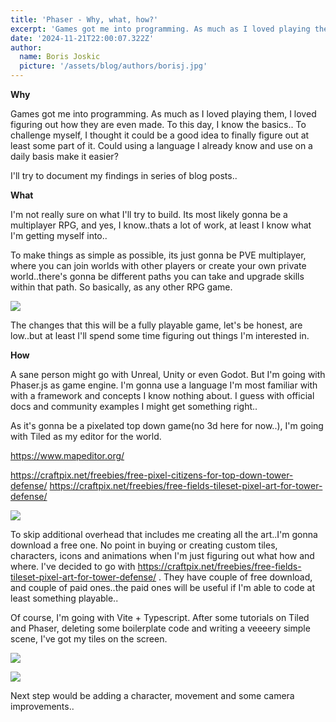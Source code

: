 ```yaml
---
title: 'Phaser - Why, what, how?'
excerpt: 'Games got me into programming. As much as I loved playing them, I loved figuring out how they are even made.'
date: '2024-11-21T22:00:07.322Z'
author:
  name: Boris Joskic
  picture: '/assets/blog/authors/borisj.jpg'
---
```



**Why**

Games got me into programming. As much as I loved playing them, I loved figuring out how they are even made. To this day, I know the basics.. To challenge myself, I thought it could be a good idea to finally figure out at least some part of it. Could using a language I already know and use on a daily basis make it easier?

I'll try to document my findings in series of blog posts..

**What**

I'm not really sure on what I'll try to build. Its most likely gonna be a multiplayer RPG, and yes, I know..thats a lot of work, at least I know what I'm getting myself into..

To make things as simple as possible, its just gonna be PVE multiplayer, where you can join worlds with other players or create your own private world..there's gonna be different paths you can take and upgrade skills within that path. So basically, as any other RPG game.

![](/assets/blog/Pastedimage20241121221106.png)


The changes that this will be a fully playable game, let's be honest, are low..but at least I'll spend some time figuring out things I'm interested in.


**How**

A sane person might go with Unreal, Unity or even Godot. But I'm going with Phaser.js as game engine. I'm gonna use a language I'm most familiar with with a framework and concepts I know nothing about. I guess with official docs and community examples I might get something right..

As it's gonna be a pixelated top down game(no 3d here for now..), I'm going with Tiled as my editor for the world.

https://www.mapeditor.org/

https://craftpix.net/freebies/free-pixel-citizens-for-top-down-tower-defense/
https://craftpix.net/freebies/free-fields-tileset-pixel-art-for-tower-defense/

![](/assets/blog/Pastedimage20241121215747.png)


To skip additional overhead that includes me creating all the art..I'm gonna download a free one.
No point in buying or creating custom tiles, characters, icons and animations when I'm just figuring out what how and where. I've decided to go with https://craftpix.net/freebies/free-fields-tileset-pixel-art-for-tower-defense/ . They have couple of free download, and couple of paid ones..the paid ones will be useful if I'm able to code at least something playable..

Of course, I'm going with Vite + Typescript.
After some tutorials on Tiled and Phaser, deleting some boilerplate code and writing a veeeery simple scene, I've got my tiles on the screen.

![](/assets/blog/Pastedimage20241121215816.png)

![](/assets/blog/Pastedimage20241121221742.png)


Next step would be adding a character, movement and some camera improvements..